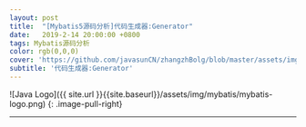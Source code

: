 ```yaml
---
layout: post
title:  "[Mybatis5源码分析]代码生成器:Generator"
date:   2019-2-14 20:00:00 +0800
tags: Mybatis源码分析
color: rgb(0,0,0)
cover: 'https://github.com/javasunCN/zhangzhBolg/blob/master/assets/img/spring/spring.jpg?raw=true'
subtitle: '代码生成器:Generator'
---
```


![Java Logo]({{ site.url }}{{site.baseurl}}/assets/img/mybatis/mybatis-logo.png)
{: .image-pull-right}

------------------------















